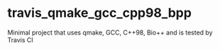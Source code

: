 # travis_qmake_gcc_cpp98_bpp
Minimal project that uses qmake, GCC, C++98, Bio++ and is tested by Travis CI
